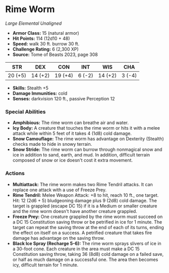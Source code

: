 # Rime Worm

*Large* *Elemental* *Unaligned*

- **Armor Class:** 15 (natural armor)
- **Hit Points:** 114 (12d10 + 48)
- **Speed:** walk 30 ft. burrow 30 ft.
- **Challenge Rating:** 6 (2,300 XP)
- **Source:** Tome of Beasts 2023, page 308

| STR | DEX | CON | INT | WIS | CHA |
| --- | --- | --- | --- | --- | --- |
| 20 (+5) | 14 (+2) | 19 (+4) | 6 (-2) | 14 (+2) | 3 (-4) |

- **Skills:** Stealth +5
- **Damage Immunities:** cold
- **Senses:** darkvision 120 ft., passive Perception 12

### Special Abilities

- **Amphibious:** The rime worm can breathe air and water.
- **Icy Body:** A creature that touches the rime worm or hits it with a melee attack while within 5 feet of it takes 4 (1d8) cold damage.
- **Snow Camouflage:** The rime worm has advantage on Dexterity (Stealth) checks made to hide in snowy terrain.
- **Snow Stride:** The rime worm can burrow through nonmagical snow and ice in addition to sand, earth, and mud. In addition, difficult terrain composed of snow or ice doesn't cost it extra movement.

### Actions

- **Multiattack:** The rime worm makes two Rime Tendril attacks. It can replace one attack with a use of Freeze Prey.
- **Rime Tendril:** Melee Weapon Attack: +8 to hit, reach 10 ft., one target. Hit: 12 (2d6 + 5) bludgeoning damage plus 9 (2d8) cold damage. The target is grappled (escape DC 15) if it is a Medium or smaller creature and the rime worm doesn't have another creature grappled.
- **Freeze Prey:** One creature grappled by the rime worm must succeed on a DC 15 Constitution saving throw or be petrified in ice for 1 minute. The target can repeat the saving throw at the end of each of its turns, ending the effect on itself on a success. A petrified creature that takes fire damage has advantage on the saving throw.
- **Black Ice Spray (Recharge 5-6):** The rime worm sprays slivers of ice in a 30-foot cone. Each creature in the area must make a DC 15 Constitution saving throw, taking 36 (8d8) cold damage on a failed save, or half as much damage on a successful one. The area then becomes icy, difficult terrain for 1 minute.
